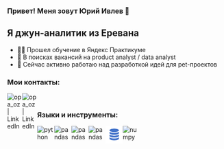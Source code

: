 ### Привет! Меня зовут Юрий Ивлев 👋

## Я джун-аналитик из Еревана
- 👩‍💻 Прошел обучение в Яндекс Практикуме
- 🔎 В поисках вакансий на product analyst / data analyst
- 💫 Сейчас активно работаю над разработкой идей для pet-проектов
### Мои контакты:
[<img align="left" alt="opa_oz | LinkedIn" width="35px" src="https://img.icons8.com/?size=512&id=A4uyUh8LBg90&format=png" />](https://t.me/yuriy_ivlev)
[<img align="left" alt="opa_oz | LinkedIn" width="35px" src="https://img.icons8.com/?size=512&id=P7UIlhbpWzZm&format=png" />](mailto:ivlev1305@gmail.com)

<br />

### Языки и инструменты:
<img align="left" alt="python" width="40px" src="https://cdn.jsdelivr.net/gh/devicons/devicon/icons/python/python-original-wordmark.svg" />
<img align="left" alt="pandas" width="40px" src="https://cdn.jsdelivr.net/gh/devicons/devicon/icons/postgresql/postgresql-original.svg" />
<img align="left" alt="pandas" width="40px" src="https://cdn.jsdelivr.net/gh/devicons/devicon/icons/jupyter/jupyter-original-wordmark.svg" />
<img align="left" alt="pandas" width="40px" src="https://cdn.jsdelivr.net/gh/devicons/devicon/icons/pandas/pandas-original-wordmark.svg" />
<img align="left" alt="" width="40px" src="https://img.icons8.com/?size=512&id=9Kvi1p1F0tUo&format=png" />
<img align="left" alt="" width="40px" src="https://seaborn.pydata.org/_images/logo-tall-lightbg.svg" />
<img align="left" alt="" width="40px" src="https://matplotlib.org/stable/_images/sphx_glr_logos2_001.png" />
<img align="left" alt="" width="40px" src="https://mobilitydb.com/images/plotly.png" />
<img align="left" alt="jupiter" width="40px" src="https://raw.githubusercontent.com/github/explore/80688e429a7d4ef2fca1e82350fe8e3517d3494d/topics/sql/sql.png" />
<img align="left" alt="" width="40px" src="https://seeklogo.com/images/S/scipy-logo-7D9F267684-seeklogo.com.png" />
<img align="left" alt="" width="40px" src="https://img.icons8.com/?size=512&id=OkBCty7GwbXX&format=png" />
<img align="left" alt="numpy" width="40px" src="https://cdn.jsdelivr.net/gh/devicons/devicon/icons/numpy/numpy-original.svg" />





<br />
<br />
